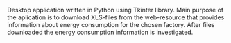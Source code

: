 Desktop application written in Python using Tkinter library. Main purpose of the aplication is to download XLS-files from the web-resource that provides information about energy consumption for the chosen factory. After files downloaded the energy consumption information is investigated.
